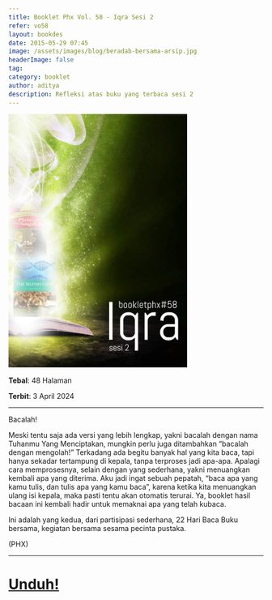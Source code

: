 ```yaml
---
title: Booklet Phx Vol. 58 - Iqra Sesi 2
refer: vo58
layout: bookdes
date: 2015-05-29 07:45
image: /assets/images/blog/beradab-bersama-arsip.jpg
headerImage: false
tag:
category: booklet
author: aditya
description: Refleksi atas buku yang terbaca sesi 2
---
```


<img class="image" src="/assets/images/cover/booklet58.jpg" alt="__" height="500px">

__Tebal__: 48 Halaman

__Terbit__: 3 April 2024

***

Bacalah! 

Meski tentu saja ada versi yang lebih lengkap, yakni bacalah dengan nama Tuhanmu Yang Menciptakan, mungkin perlu juga ditambahkan “bacalah dengan mengolah!” Terkadang ada begitu banyak hal yang kita baca, tapi hanya sekadar tertampung di kepala, tanpa terproses jadi apa-apa. Apalagi cara memprosesnya, selain dengan yang sederhana, yakni menuangkan kembali apa yang diterima. Aku jadi ingat sebuah pepatah, “baca apa yang kamu tulis, dan tulis apa yang kamu baca”, karena ketika kita menuangkan ulang isi kepala, maka pasti tentu akan otomatis terurai. Ya, booklet hasil bacaan ini kembali hadir untuk memaknai apa yang telah kubaca.

Ini adalah yang kedua, dari partisipasi sederhana, 22 Hari Baca Buku bersama, kegiatan bersama sesama pecinta pustaka.

(PHX)


***

# [Unduh!][akses]

[akses]: http://phoenixfin.github.io/assets/pdf/bookletphx/booklet58.pdf